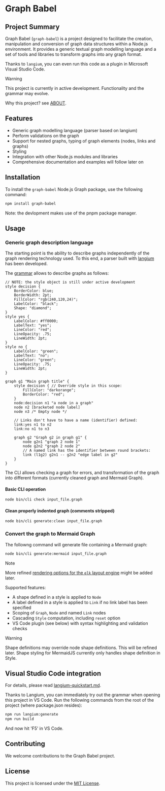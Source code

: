 # Graph Babel

## Project Summary

Graph Babel (`graph-babel`) is a project designed to facilitate the creation,
manipulation and conversion of graph data structures within a Node.js
environment. It provides a generic textual graph modelling language and
a set of tools and libraries to transform graphs into any graph format.

Thanks to `langium`, you can even run this code as a plugin in Microsoft Visual Studio Code.

> [!WARNING]
> This project is currently in active development. Functionality and the grammar may evolve.

Why this project? see [ABOUT](ABOUT.md).

## Features

- Generic graph modelling language (parser based on langium)
- Perform validations on the graph
- Support for nested graphs, typing of graph elements (nodes, links and graphs)
- Styling
- Integration with other Node.js modules and libraries
- Comprehensive documentation and examples will follow later on

## Installation

To install the `graph-babel` Node.js Graph package, use the following command:

```sh
npm install graph-babel
```

Note: the devlopment makes use of the pnpm package manager.

## Usage

### Generic graph description language

The starting point is the ability to describe graphs independently of the graph
rendering technology used. To this end, a parser built with
[langium](https://langium.org/) has been developed.

The [grammar](src/language/graph.langium) allows to describe graphs as follows:

```text
// NOTE: the style object is still under active development
style decision {
    BorderColor: blue;
    BorderWidth: 2pt;
    FillColor: "rgb(240,120,24)";
    LabelColor: "black";
    Shape: "diamond";
}
style yes {
    LabelColor: #ff0000;
    LabelText: "yes";
    LineColor: "red";
    LineOpacity: .75;
    LineWidth: 2pt;
}
style no {
    LabelColor: "green";
    LabelText: "no";
    LineColor: "green";
    LineOpacity: .75;
    LineWidth: 2pt;
}

graph g1 "Main graph title" {
    style decision { // Override style in this scope:
        FillColor: "darkorange";
        BorderColor: "red";
    }
    node:decision n1 "a node in a graph"
    node n2 [bracketed node label]
    node n3 /* Empty node */

    // Links don't have to have a name (identifier) defined:
    link:yes n1 to n2
    link:no n1 to n3

    graph g2 "Graph g2 in graph g1" {
        node g2n1 "graph 2 node 1"
        node g2n2 "graph 2 node 2"
        // A named link has the identifier between round brackets:
        link (l1g2) g2n1 -- g2n2 "edge label in g2"
    }
}
```

The CLI allows checking a graph for errors, and transformation of the graph into different formats
(currently cleaned graph and Mermaid Graph).

#### Basic CLI operation

```sh
node bin/cli check input_file.graph
```

#### Clean properly indented graph (comments stripped)

```sh
node bin/cli generate:clean input_file.graph
```

### Convert the graph to Mermaid Graph

The followng command will generate file containing a Mermaid graph:

```sh
node bin/cli generate:mermaid input_file.graph
```

> [!NOTE]
> More refined [rendering options for the `elk` layout engine](https://mermaid.js.org/intro/syntax-reference.html)
> might be added later.

Supported features:

- A shape defined in a style is applied to `Node`
- A label defined in a style is applied to `Link` if no link label has been specified
- Scoping of `Graph`, `Node` and named `Link` nodes
- Cascading `Style` computation, including `reset` option
- VS Code plugin (see below) with syntax highlighting and validation checks

> [!WARNING]
> Shape definitions may override node shape definitions. This will be refined later.
> Shape styling for MermaidJS currently only handles shape definition in Style.

## Visual Studio Code integration

For details, please read [langium-quickstart.md](langium-quickstart.md).

Thanks to Langium, you can immediately try out the grammar when opening this project in VS Code.
Run the following commands from the root of the project (where package.json resides):

```sh
npm run langium:generate
npm run build
```

And now hit 'F5' in VS Code.

## Contributing

We welcome contributions to the Graph Babel project.

## License

This project is licensed under the [MIT License](LICENSE).
